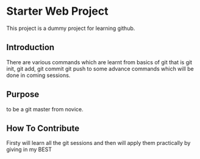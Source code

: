 # Starter Web Project

This project is a dummy project for learning github.

## Introduction

There are various commands which are learnt from basics of git that is git init, git add, git commit git push to some advance commands which will be done in coming sessions.

## Purpose

to be a git master from novice.

## How To Contribute

Firsty will learn all the git sessions and then will apply them practically by giving in my BEST

